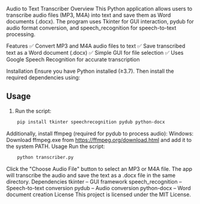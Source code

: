 Audio to Text Transcriber
Overview
This Python application allows users to transcribe audio files (MP3, M4A) into text and save them as Word documents (.docx). The program uses Tkinter for GUI interaction, pydub for audio format conversion, and speech_recognition for speech-to-text processing.

Features
✅ Convert MP3 and M4A audio files to text
✅ Save transcribed text as a Word document (.docx)
✅ Simple GUI for file selection
✅ Uses Google Speech Recognition for accurate transcription

Installation
Ensure you have Python installed (≥3.7). Then install the required dependencies using:

## Usage
1. Run the script:
```sh
    pip install tkinter speechrecognition pydub python-docx
```
Additionally, install ffmpeg (required for pydub to process audio):
Windows: Download ffmpeg.exe from https://ffmpeg.org/download.html and add it to the system PATH.
Usage
Run the script:
```sh
    python transcriber.py
```
Click the "Choose Audio File" button to select an MP3 or M4A file.
The app will transcribe the audio and save the text as a .docx file in the same directory.
Dependencies
tkinter – GUI framework
speech_recognition – Speech-to-text conversion
pydub – Audio conversion
python-docx – Word document creation
License
This project is licensed under the MIT License.

